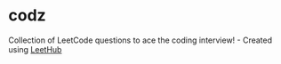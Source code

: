 # codz
Collection of LeetCode questions to ace the coding interview! - Created using [LeetHub](https://github.com/QasimWani/LeetHub)
